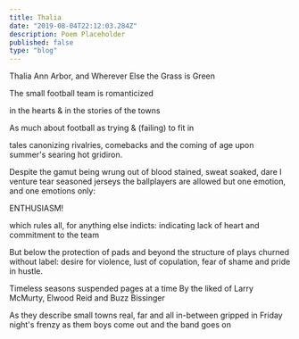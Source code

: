 ```yaml
---
title: Thalia  
date: "2019-08-04T22:12:03.284Z"
description: Poem Placeholder 
published: false
type: "blog"
---
```


Thalia 
Ann Arbor, 
and Wherever Else the Grass is Green 

The small football 
team is romanticized 

in the hearts 
& 
in the stories 
of the towns 

As much about football 
as trying 
& 
(failing) to fit in

tales canonizing 
rivalries, comebacks and 
the coming of age upon
summer's searing hot 
gridiron. 

Despite the gamut being wrung out of 
blood stained, 
sweat soaked, 
dare I venture 
tear seasoned jerseys
the ballplayers are allowed but one emotion, 
and one emotions only: 

ENTHUSIASM! 

which rules all, 
for anything else indicts: 
indicating lack of heart and commitment to the team

But below the protection of pads and beyond the structure of plays 
churned without label: 
desire for violence, lust of copulation, fear of shame and pride in hustle. 

Timeless seasons
suspended pages at a time
By the liked of 
Larry McMurty, Elwood Reid and Buzz Bissinger 

As they describe small towns 
real, far and all in-between 
gripped in Friday night's frenzy 
as them boys come out and the band goes on